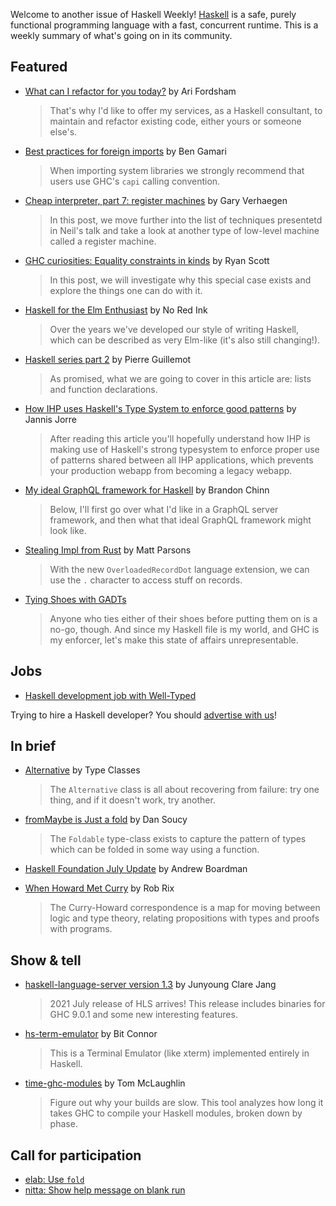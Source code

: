 Welcome to another issue of Haskell Weekly!
[Haskell](https://www.haskell.org) is a safe, purely functional programming language with a fast, concurrent runtime.
This is a weekly summary of what's going on in its community.

## Featured

-   [What can I refactor for you today?](https://discourse.haskell.org/t/what-can-i-refactor-for-you-today/2820?u=taylorfausak) by Ari Fordsham
    > That's why I'd like to offer my services, as a Haskell consultant, to maintain and refactor existing code, either yours or someone else's.

-   [Best practices for foreign imports](https://www.haskell.org/ghc/blog/20210709-capi-usage.html) by Ben Gamari
    > When importing system libraries we strongly recommend that users use GHC's `capi` calling convention.

-   [Cheap interpreter, part 7: register machines](https://cuddly-octo-palm-tree.com/posts/2021-08-01-cwafi-7-register-machine/) by Gary Verhaegen
    > In this post, we move further into the list of techniques presentetd in Neil's talk and take a look at another type of low-level machine called a register machine.

-   [GHC curiosities: Equality constraints in kinds](https://ryanglscott.github.io/2021/08/01/equality-constraints-in-kinds/) by Ryan Scott
    > In this post, we will investigate why this special case exists and explore the things one can do with it.

-   [Haskell for the Elm Enthusiast](https://blog.noredink.com/post/658510851000713216/haskell-for-the-elm-enthusiast) by No Red Ink
    > Over the years we've developed our style of writing Haskell, which can be described as very Elm-like (it's also still changing!).

-   [Haskell series part 2](https://blog.kalvad.com/haskell-series-part-2/) by Pierre Guillemot
    > As promised, what we are going to cover in this article are: lists and function declarations.

-   [How IHP uses Haskell's Type System to enforce good patterns](https://ihp.digitallyinduced.com/ShowPost?postId=58a9eeea-755a-4a90-8b08-c7e90bbda869) by Jannis Jorre
    > After reading this article you'll hopefully understand how IHP is making use of Haskell's strong typesystem to enforce proper use of patterns shared between all IHP applications, which prevents your production webapp from becoming a legacy webapp.

-   [My ideal GraphQL framework for Haskell](https://brandonchinn178.github.io/blog/2021/08/04/graphql-server-haskell.html) by Brandon Chinn
    > Below, I'll first go over what I'd like in a GraphQL server framework, and then what that ideal GraphQL framework might look like.

-   [Stealing Impl from Rust](https://www.parsonsmatt.org/2021/07/29/stealing_impl_from_rust.html) by Matt Parsons
    > With the new `OverloadedRecordDot` language extension, we can use the `.` character to access stuff on records.

-   [Tying Shoes with GADTs](https://www.morrowm.com/posts/2021-08-02-shoes.html)
    > Anyone who ties either of their shoes before putting them on is a no-go, though. And since my Haskell file is my world, and GHC is my enforcer, let's make this state of affairs unrepresentable.

## Jobs

-   [Haskell development job with Well-Typed](https://well-typed.com/blog/2021/08/haskell-development-job-with-well-typed/)

Trying to hire a Haskell developer?
You should [advertise with us](https://haskellweekly.news/advertising.html)!

## In brief

-   [Alternative](https://typeclasses.com/alternative) by Type Classes
    > The `Alternative` class is all about recovering from failure: try one thing, and if it doesn't work, try another.

-   [fromMaybe is Just a fold](https://danso.ca/blog/frommaybe-is-just-a-fold/) by Dan Soucy
    >  The `Foldable` type-class exists to capture the pattern of types which can be folded in some way using a function.

-   [Haskell Foundation July Update](https://discourse.haskell.org/t/haskell-foundation-july-update/2812?u=taylorfausak) by Andrew Boardman

-   [When Howard Met Curry](https://antitypical.com/posts/2021-07-28-when-howard-met-curry/) by Rob Rix
    > The Curry-Howard correspondence is a map for moving between logic and type theory, relating propositions with types and proofs with programs.

## Show & tell

-   [haskell-language-server version 1.3](https://github.com/haskell/haskell-language-server/releases/tag/1.3.0) by Junyoung Clare Jang
    > 2021 July release of HLS arrives! This release includes binaries for GHC 9.0.1 and some new interesting features.

-   [hs-term-emulator](https://github.com/bitc/hs-term-emulator/tree/8dd067c5c9c66b412b5b483c589bb3dd0b72950a) by Bit Connor
    > This is a Terminal Emulator (like xterm) implemented entirely in Haskell.

-   [time-ghc-modules](https://github.com/codedownio/time-ghc-modules/tree/d506769968e929c0286a7792074e8b782c111817) by Tom McLaughlin
    > Figure out why your builds are slow. This tool analyzes how long it takes GHC to compile your Haskell modules, broken down by phase.

## Call for participation

-   [elab: Use `fold`](https://github.com/Trebor-Huang/elab/issues/1)
-   [nitta: Show help message on blank run](https://github.com/ryukzak/nitta/issues/175)

